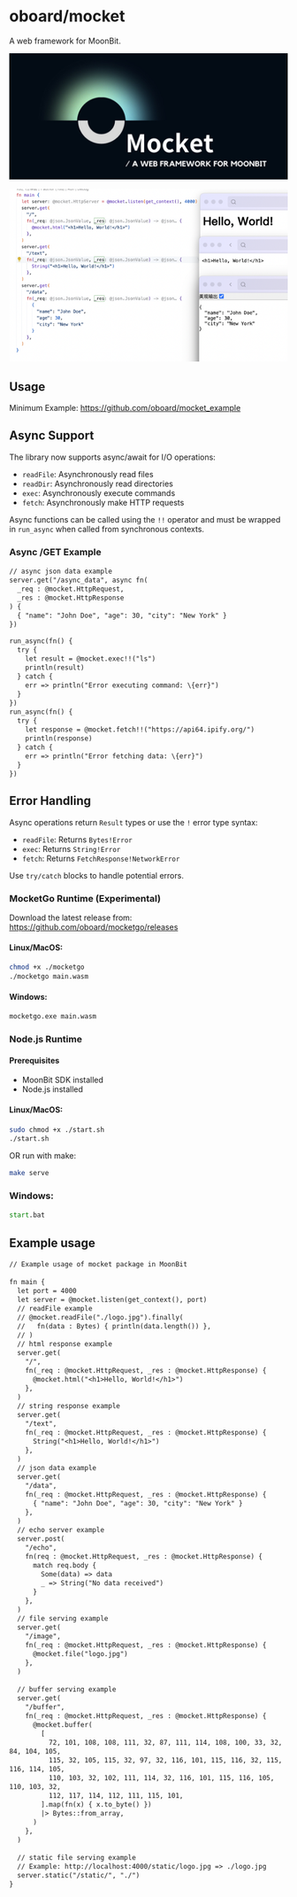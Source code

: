# oboard/mocket

A web framework for MoonBit.

![logo](logo.jpg)

![screenshots](screenshots/1.png)

## Usage

Minimum Example: https://github.com/oboard/mocket_example

## Async Support

The library now supports async/await for I/O operations:

- `readFile`: Asynchronously read files
- `readDir`: Asynchronously read directories
- `exec`: Asynchronously execute commands
- `fetch`: Asynchronously make HTTP requests

Async functions can be called using the `!!` operator and must be wrapped in
`run_async` when called from synchronous contexts.

### Async /GET Example

```moonbit
// async json data example
server.get("/async_data", async fn(
  _req : @mocket.HttpRequest,
  _res : @mocket.HttpResponse
) {
  { "name": "John Doe", "age": 30, "city": "New York" }
})
```

```moonbit
run_async(fn() {
  try {
    let result = @mocket.exec!!("ls")
    println(result)
  } catch {
    err => println("Error executing command: \{err}")
  }
})
run_async(fn() {
  try {
    let response = @mocket.fetch!!("https://api64.ipify.org/")
    println(response)
  } catch {
    err => println("Error fetching data: \{err}")
  }
})
```

## Error Handling

Async operations return `Result` types or use the `!` error type syntax:

- `readFile`: Returns `Bytes!Error`
- `exec`: Returns `String!Error`
- `fetch`: Returns `FetchResponse!NetworkError`

Use `try/catch` blocks to handle potential errors.

### MocketGo Runtime (Experimental)

Download the latest release from: https://github.com/oboard/mocketgo/releases

#### Linux/MacOS:

```bash
chmod +x ./mocketgo
./mocketgo main.wasm
```

#### Windows:

```bat
mocketgo.exe main.wasm
```

### Node.js Runtime

#### Prerequisites

- MoonBit SDK installed
- Node.js installed

#### Linux/MacOS:

```bash
sudo chmod +x ./start.sh
./start.sh
```

OR run with make:

```bash
make serve
```

### Windows:

```bat
start.bat
```

## Example usage

```moonbit
// Example usage of mocket package in MoonBit

fn main {
  let port = 4000
  let server = @mocket.listen(get_context(), port)
  // readFile example
  // @mocket.readFile("./logo.jpg").finally(
  //   fn(data : Bytes) { println(data.length()) },
  // )
  // html response example
  server.get(
    "/",
    fn(_req : @mocket.HttpRequest, _res : @mocket.HttpResponse) {
      @mocket.html("<h1>Hello, World!</h1>")
    },
  )
  // string response example
  server.get(
    "/text",
    fn(_req : @mocket.HttpRequest, _res : @mocket.HttpResponse) {
      String("<h1>Hello, World!</h1>")
    },
  )
  // json data example
  server.get(
    "/data",
    fn(_req : @mocket.HttpRequest, _res : @mocket.HttpResponse) {
      { "name": "John Doe", "age": 30, "city": "New York" }
    },
  )
  // echo server example
  server.post(
    "/echo",
    fn(req : @mocket.HttpRequest, _res : @mocket.HttpResponse) {
      match req.body {
        Some(data) => data
        _ => String("No data received")
      }
    },
  )
  // file serving example
  server.get(
    "/image",
    fn(_req : @mocket.HttpRequest, _res : @mocket.HttpResponse) {
      @mocket.file("logo.jpg")
    },
  )

  // buffer serving example
  server.get(
    "/buffer",
    fn(_req : @mocket.HttpRequest, _res : @mocket.HttpResponse) {
      @mocket.buffer(
        [
          72, 101, 108, 108, 111, 32, 87, 111, 114, 108, 100, 33, 32, 84, 104, 105,
          115, 32, 105, 115, 32, 97, 32, 116, 101, 115, 116, 32, 115, 116, 114, 105,
          110, 103, 32, 102, 111, 114, 32, 116, 101, 115, 116, 105, 110, 103, 32,
          112, 117, 114, 112, 111, 115, 101,
        ].map(fn(x) { x.to_byte() })
        |> Bytes::from_array,
      )
    },
  )

  // static file serving example
  // Example: http://localhost:4000/static/logo.jpg => ./logo.jpg
  server.static("/static/", "./")
}
```
